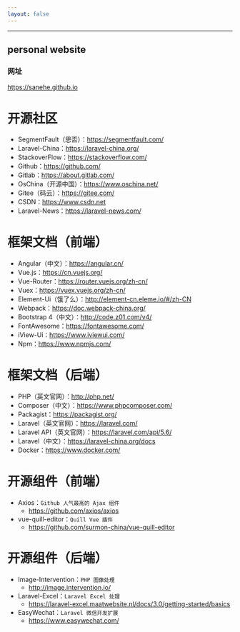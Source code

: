 ```yaml
---
layout: false
---
```


---
personal website
---

### 网址
https://sanehe.github.io

# 开源社区

* SegmentFault（思否）：https://segmentfault.com/
* Laravel-China：https://laravel-china.org/
* StackoverFlow：https://stackoverflow.com/
* Github：https://github.com/
* Gitlab：https://about.gitlab.com/
* OsChina（开源中国）：https://www.oschina.net/
* Gitee（码云）：https://gitee.com/
* CSDN：https://www.csdn.net
* Laravel-News：https://laravel-news.com/

# 框架文档（前端）

* Angular（中文）：https://angular.cn/
* Vue.js：https://cn.vuejs.org/
* Vue-Router：https://router.vuejs.org/zh-cn/
* Vuex：https://vuex.vuejs.org/zh-cn/
* Element-Ui（饿了么）：http://element-cn.eleme.io/#/zh-CN
* Webpack：https://doc.webpack-china.org/
* Bootstrap 4（中文）：http://code.z01.com/v4/
* FontAwesome：https://fontawesome.com/
* iView-Ui：https://www.iviewui.com/
* Npm：https://www.npmjs.com/

# 框架文档（后端）

* PHP（英文官网）：http://php.net/
* Composer（中文）：https://www.phpcomposer.com/
* Packagist：https://packagist.org/
* Laravel（英文官网）：https://laravel.com/
* Laravel API（英文官网）：https://laravel.com/api/5.6/
* Laravel（中文）：https://laravel-china.org/docs
* Docker：https://www.docker.com/

# 开源组件（前端）

* Axios：`Github 人气最高的 Ajax 组件`
    * https://github.com/axios/axios
* vue-quill-editor：`Quill Vue 插件`
    * https://github.com/surmon-china/vue-quill-editor

# 开源组件（后端）

* Image-Intervention：`PHP 图像处理`
    * http://image.intervention.io/
* Laravel-Excel：`Laravel Excel 处理`
    * https://laravel-excel.maatwebsite.nl/docs/3.0/getting-started/basics
* EasyWechat：`Laravel 微信开发扩展`
    * https://www.easywechat.com/